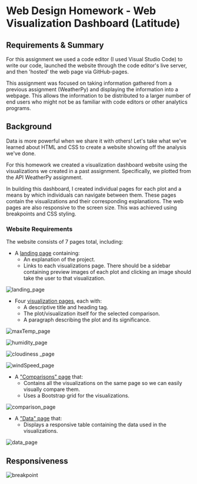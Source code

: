 # Web Design Homework - Web Visualization Dashboard (Latitude)

## Requirements & Summary
For this assignment we used a code editor (I used Visual Studio Code) to write our code, launched the website through the code editor's live server, and then 'hosted' the web page via GitHub-pages.

This assignment was focused on taking information gathered from a previous assignment (WeatherPy) and displaying the information into a webpage. This allows the information to be distributed to a larger number of end users who might not be as familiar with code editors or other analytics programs.

## Background

Data is more powerful when we share it with others! Let's take what we've learned about HTML and CSS to create a website showing off the analysis we've done.

For this homework we created a visualization dashboard website using the visualizations we created in a past assignment. Specifically, we plotted from the API WeatherPy assignment.

In building this dashboard, I created individual pages for each plot and a means by which individuals can navigate between them. These pages contain the visualizations and their corresponding explanations. The web pages are also responsive to the screen size. This was achieved using breakpoints and CSS styling.

### Website Requirements

The website consists of 7 pages total, including:

* A [landing page](#landing-page) containing:
  * An explanation of the project.
  * Links to each visualizations page. There should be a sidebar containing preview images of each plot and clicking an image should take the user to that visualization.

![landing_page](https://user-images.githubusercontent.com/74940976/118374670-53b1ea00-b572-11eb-84f4-c6dbbe317a5a.PNG)

* Four [visualization pages](#visualization-pages), each with:
  * A descriptive title and heading tag.
  * The plot/visualization itself for the selected comparison.
  * A paragraph describing the plot and its significance.

![maxTemp_page](https://user-images.githubusercontent.com/74940976/118374677-5b718e80-b572-11eb-84f4-ff3ce11ab9a5.PNG)

![humidity_page](https://user-images.githubusercontent.com/74940976/118374681-5f051580-b572-11eb-8308-73fab93677ee.PNG)

![cloudiness _page](https://user-images.githubusercontent.com/74940976/118374687-62989c80-b572-11eb-8fda-43d59a752ae8.PNG)

![windSpeed_page](https://user-images.githubusercontent.com/74940976/118374689-64faf680-b572-11eb-9a73-c1b28a15e0b6.PNG)

* A ["Comparisons" page](#comparisons-page) that:
  * Contains all the visualizations on the same page so we can easily visually compare them.
  * Uses a Bootstrap grid for the visualizations.

![comparison_page](https://user-images.githubusercontent.com/74940976/118374693-69271400-b572-11eb-8b67-e9818166b465.PNG)

* A ["Data" page](#data-page) that:
  * Displays a responsive table containing the data used in the visualizations.

![data_page](https://user-images.githubusercontent.com/74940976/118374698-6fb58b80-b572-11eb-8970-137596638d69.PNG)


## Responsiveness

![breakpoint](https://user-images.githubusercontent.com/74940976/118374706-7d6b1100-b572-11eb-9afb-f40ffc594ceb.PNG)
